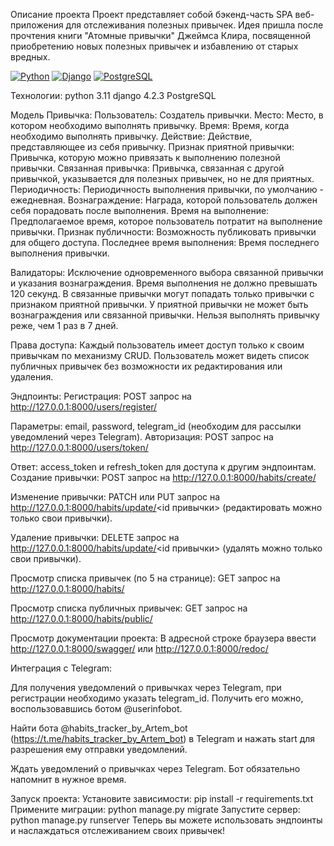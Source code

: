Описание проекта
Проект представляет собой бэкенд-часть SPA веб-приложения для отслеживания полезных привычек. Идея пришла после прочтения книги "Атомные привычки" Джеймса Клира, посвященной приобретению новых полезных привычек и избавлению от старых вредных.

[![Python](https://img.shields.io/badge/-Python-464646?style=flat-square&logo=Python)](https://www.python.org/)
[![Django](https://img.shields.io/badge/-Django-464646?style=flat-square&logo=Django)](https://www.djangoproject.com/)
[![PostgreSQL](https://img.shields.io/badge/-PostgreSQL-464646?style=flat-square&logo=PostgreSQL)](https://www.postgresql.org/)

Технологии:
python 3.11
django 4.2.3
PostgreSQL

Модель Привычка:
Пользователь: Создатель привычки.
Место: Место, в котором необходимо выполнять привычку.
Время: Время, когда необходимо выполнять привычку.
Действие: Действие, представляющее из себя привычку.
Признак приятной привычки: Привычка, которую можно привязать к выполнению полезной привычки.
Связанная привычка: Привычка, связанная с другой привычкой, указывается для полезных привычек, но не для приятных.
Периодичность: Периодичность выполнения привычки, по умолчанию - ежедневная.
Вознаграждение: Награда, которой пользователь должен себя порадовать после выполнения.
Время на выполнение: Предполагаемое время, которое пользователь потратит на выполнение привычки.
Признак публичности: Возможность публиковать привычки для общего доступа.
Последнее время выполнения: Время последнего выполнения привычки.

Валидаторы:
Исключение одновременного выбора связанной привычки и указания вознаграждения.
Время выполнения не должно превышать 120 секунд.
В связанные привычки могут попадать только привычки с признаком приятной привычки.
У приятной привычки не может быть вознаграждения или связанной привычки.
Нельзя выполнять привычку реже, чем 1 раз в 7 дней.

Права доступа:
Каждый пользователь имеет доступ только к своим привычкам по механизму CRUD.
Пользователь может видеть список публичных привычек без возможности их редактирования или удаления.

Эндпоинты:
Регистрация: POST запрос на http://127.0.0.1:8000/users/register/

Параметры: email, password, telegram_id (необходим для рассылки уведомлений через Telegram).
Авторизация: POST запрос на http://127.0.0.1:8000/users/token/

Ответ: access_token и refresh_token для доступа к другим эндпоинтам.
Создание привычки: POST запрос на http://127.0.0.1:8000/habits/create/

Изменение привычки: PATCH или PUT запрос на http://127.0.0.1:8000/habits/update/<id привычки> (редактировать можно только свои привычки).

Удаление привычки: DELETE запрос на http://127.0.0.1:8000/habits/update/<id привычки> (удалять можно только свои привычки).

Просмотр списка привычек (по 5 на странице): GET запрос на http://127.0.0.1:8000/habits/

Просмотр списка публичных привычек: GET запрос на http://127.0.0.1:8000/habits/public/

Просмотр документации проекта:
В адресной строке браузера ввести http://127.0.0.1:8000/swagger/ или http://127.0.0.1:8000/redoc/


Интеграция с Telegram:

Для получения уведомлений о привычках через Telegram, при регистрации необходимо указать telegram_id. Получить его можно, воспользовавшись ботом @userinfobot.

Найти бота @habits_tracker_by_Artem_bot (https://t.me/habits_tracker_by_Artem_bot) в Telegram и нажать start для разрешения ему отправки уведомлений.

Ждать уведомлений о привычках через Telegram. Бот обязательно напомнит в нужное время.


Запуск проекта:
Установите зависимости: pip install -r requirements.txt
Примените миграции: python manage.py migrate
Запустите сервер: python manage.py runserver
Теперь вы можете использовать эндпоинты и наслаждаться отслеживанием своих привычек!
